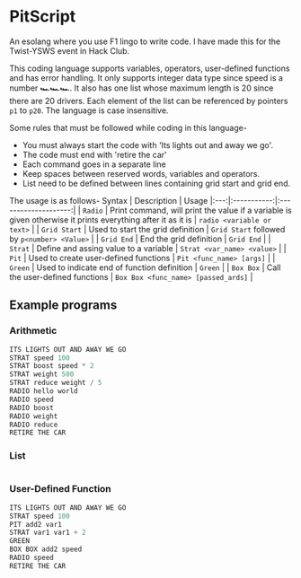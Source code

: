 # PitScript

An esolang where you use F1 lingo to write code. I have made this for the Twist-YSWS event in Hack Club.

This coding language supports variables, operators, user-defined functions and has error handling. It only supports integer data type since speed is a number 🏎️🏎️🏎️. It also has one list whose maximum length is 20 since there are 20 drivers. Each element of the list can be referenced by pointers `p1` to `p20`. The language is case insensitive.

Some rules that must be followed while coding in this language-
- You must always start the code with 'Its lights out and away we go'.
- The code must end with 'retire the car'
- Each command goes in a separate line
- Keep spaces between reserved words, variables and operators.
- List need to be defined between lines containing grid start and grid end.

The usage is as follows- 
 Syntax | Description | Usage
|:---:|:-----------:|:--------------------:|
| `Radio` | Print command, will print the value if a variable is given otherwise it prints everything after it as it is | `radio <variable or text>` |
| `Grid Start` | Used to start the grid definition | `Grid Start` followed by `p<number> <Value>` |
| `Grid End` | End the grid definition | `Grid End` |
| `Strat` | Define and assing value to a variable | `Strat <var_name> <value>` |
| `Pit` | Used to create user-defined functions | `Pit <func_name> [args]` |
| `Green` | Used to indicate end of function definition | `Green` |
| `Box Box` | Call the user-defined functions | `Box Box <func_name> [passed_ards]` |

## Example programs

### Arithmetic
```js
ITS LIGHTS OUT AND AWAY WE GO
STRAT speed 100
STRAT boost speed * 2
STRAT weight 500
STRAT reduce weight / 5
RADIO hello world
RADIO speed
RADIO boost
RADIO weight
RADIO reduce
RETIRE THE CAR
```

### List
```python
```

### User-Defined Function
```js
ITS LIGHTS OUT AND AWAY WE GO
STRAT speed 100
PIT add2 var1
STRAT var1 var1 + 2
GREEN
BOX BOX add2 speed
RADIO speed
RETIRE THE CAR
```
